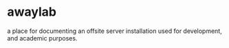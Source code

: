 # awaylab
a place for documenting an offsite server installation used for development, and academic purposes.
